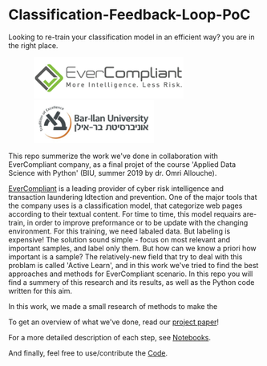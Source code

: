 # Classification-Feedback-Loop-PoC
Looking to re-train your classification model in an efficient way? you are in the right place.




<p float="center">
 <img src="Resources/EverCompliantLOGO.png" width="300" hspace="50"/> 
 <img src="Resources/BarIlanLOGO.jpg" width="240" hspace="50"/> 
</p>
   
This repo summerize the work we've done in collaboration with EverCompliant company, as a final projet of the course 'Applied Data Science with Python' (BIU, summer 2019 by dr. Omri Allouche). 

[EverCompliant](https://evercompliant.com) is a leading provider of cyber risk intelligence and transaction laundering ldtection and prevention. One of the major tools that the company uses is a classification model, that categorize web pages according to their textual content. For time to time, this model requairs are-train, in order to improve preformance or to be update with the changing environment. For this training, we need labaled data. But labeling is expensive!
The solution sound simple - focus on most relevant and important samples, and label only them. But how can we know a priori how important is a sample? The relatively-new field that try to deal with this problam is called 'Active Learn', and in this work we've tried to find the best approaches and methods for EverCompliant scenario. In this repo you will find a summery of this research and its results, as well as the Python code written for this aim.

In this work, we made a small research of methods to make the 

To get an overview of what we've done, read our [project paper](ProjectPaper.ipynb)!

For a more detailed description of each step, see [Notebooks](Notebooks/README.rm).

And finally, feel free to use/contribute the [Code](Code/README.rm).
